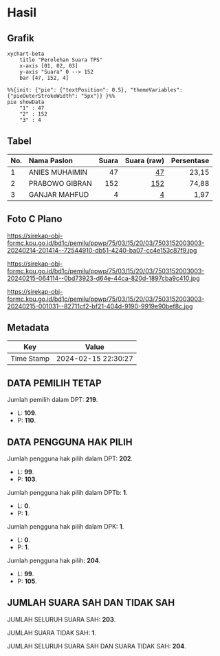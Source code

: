 # Hasil

## Grafik

```mermaid
xychart-beta
    title "Perolehan Suara TPS"
    x-axis [01, 02, 03]
    y-axis "Suara" 0 --> 152
    bar [47, 152, 4]
```

```mermaid
%%{init: {"pie": {"textPosition": 0.5}, "themeVariables": {"pieOuterStrokeWidth": "5px"}} }%%
pie showData
    "1" : 47
    "2" : 152
    "3" : 4
```

## Tabel

| No. | Nama Paslon    | Suara | Suara (raw) | Persentase |
|:--- |:-------------- | -----:| -----------:| ----------:|
| 1   | ANIES MUHAIMIN | 47    | [47][p-1]   | 23,15      |
| 2   | PRABOWO GIBRAN | 152   | [152][p-2]  | 74,88      |
| 3   | GANJAR MAHFUD  | 4     | [4][p-3]    | 1,97       |


[p-1]: https://github.com/gigit-pemilu/pemilu-2024-75-gorontalo/blob/main/pilpres/hitung-suara/sub/75-gorontalo/sub/03-bone-bolango/sub/15-bulango-selatan/sub/2003-ayula-utara/sub/003-tps/sub/paslon-1.txt
[p-2]: https://github.com/gigit-pemilu/pemilu-2024-75-gorontalo/blob/main/pilpres/hitung-suara/sub/75-gorontalo/sub/03-bone-bolango/sub/15-bulango-selatan/sub/2003-ayula-utara/sub/003-tps/sub/paslon-2.txt
[p-3]: https://github.com/gigit-pemilu/pemilu-2024-75-gorontalo/blob/main/pilpres/hitung-suara/sub/75-gorontalo/sub/03-bone-bolango/sub/15-bulango-selatan/sub/2003-ayula-utara/sub/003-tps/sub/paslon-3.txt

## Foto C Plano

https://sirekap-obj-formc.kpu.go.id/bd1c/pemilu/ppwp/75/03/15/20/03/7503152003003-20240214-201414--72544910-db51-4240-ba07-cc4e153c87f9.jpg

https://sirekap-obj-formc.kpu.go.id/bd1c/pemilu/ppwp/75/03/15/20/03/7503152003003-20240215-064114--0bd73923-d64e-44ca-820d-1897cba9c410.jpg

https://sirekap-obj-formc.kpu.go.id/bd1c/pemilu/ppwp/75/03/15/20/03/7503152003003-20240215-001031--82711cf2-bf21-404d-9190-9919e90bef8c.jpg


## Metadata

| Key        | Value               |
| ---------- | ------------------- |
| Time Stamp | 2024-02-15 22:30:27 |


## DATA PEMILIH TETAP

Jumlah pemilih dalam DPT: **219**.
 * L: **109**.
 * P: **110**.

## DATA PENGGUNA HAK PILIH

Jumlah pengguna hak pilih dalam DPT: **202**.
 * L: **99**.
 * P: **103**.

Jumlah pengguna hak pilih dalam DPTb: **1**.
 * L: **0**.
 * P: **1**.

Jumlah pengguna hak pilih dalam DPK: **1**.
 * L: **0**.
 * P: **1**.

Jumlah pengguna hak pilih: **204**.
 * L: **99**.
 * P: **105**.

## JUMLAH SUARA SAH DAN TIDAK SAH

JUMLAH SELURUH SUARA SAH: **203**.

JUMLAH SUARA TIDAK SAH: **1**.

JUMLAH SELURUH SUARA SAH DAN SUARA TIDAK SAH: **204**.


